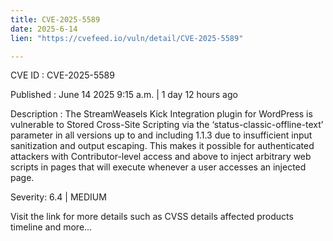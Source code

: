 ```yaml
---
title: CVE-2025-5589
date: 2025-6-14
lien: "https://cvefeed.io/vuln/detail/CVE-2025-5589"

---
```


CVE ID : CVE-2025-5589

Published :  June 14
2025
9:15 a.m. | 1 day
12 hours ago

Description : The StreamWeasels Kick Integration plugin for WordPress is vulnerable to Stored Cross-Site Scripting via the ‘status-classic-offline-text’ parameter in all versions up to
and including
1.1.3 due to insufficient input sanitization and output escaping. This makes it possible for authenticated attackers
with Contributor-level access and above
to inject arbitrary web scripts in pages that will execute whenever a user accesses an injected page.

Severity: 6.4 | MEDIUM

Visit the link for more details
such as CVSS details
affected products
timeline
and more...

